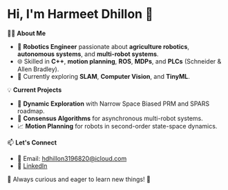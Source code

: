 # Hi, I'm Harmeet Dhillon 👋  

👨‍💻 **About Me**  
- 🔧 **Robotics Engineer** passionate about **agriculture robotics**, **autonomous systems**, and **multi-robot systems**.  
- 🌐 Skilled in **C++**, **motion planning**, **ROS**, **MDPs**, and **PLCs** (Schneider & Allen Bradley).  
- 🧠 Currently exploring **SLAM**, **Computer Vision**, and **TinyML**.  

💡 **Current Projects**  
- 🚀 **Dynamic Exploration** with Narrow Space Biased PRM and SPARS roadmap.  
- 🤖 **Consensus Algorithms** for asynchronous multi-robot systems.  
- 📈 **Motion Planning** for robots in second-order state-space dynamics.  

📫 **Let's Connect**  
- 📧 Email: [hdhillon3196820@icloud.com](mailto:hdhillon3196820@icloud.com)  
- 💼 [LinkedIn](https://www.linkedin.com/in/harmeet-dhillon-826a43237/)  

🌟 Always curious and eager to learn new things! 🌱



  
